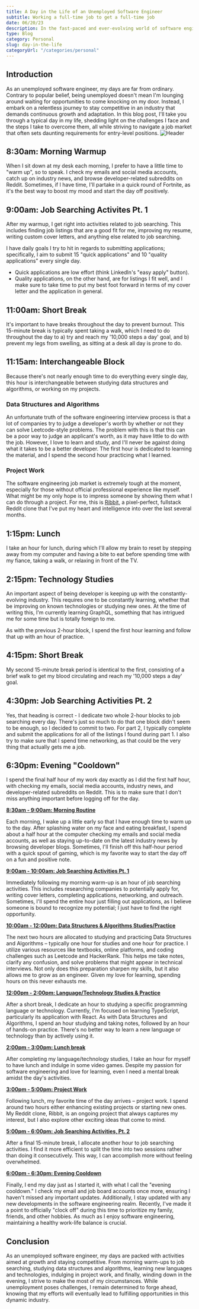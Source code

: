 ```yaml
---
title: A Day in the Life of an Unemployed Software Engineer
subtitle: Working a full-time job to get a full-time job
date: 06/20/23
description: In the fast-paced and ever-evolving world of software engineering, being unemployed doesn't mean a software engineer's journey comes to a halt. Instead, it becomes a relentless pursuit of growth and competitiveness. Join us as we dive into the daily life of me, an unemployed software engineer, exploring the challenges I face and the proactive steps I take to navigate a demanding job market.
type: Blog
category: Personal
slug: day-in-the-life
categoryUrl: "/categories/personal"
---
```


## Introduction

As an unemployed software engineer, my days are far from ordinary. Contrary to popular belief, being unemployed doesn't mean I'm lounging around waiting for opportunities to come knocking on my door. Instead, I embark on a relentless journey to stay competitive in an industry that demands continuous growth and adaptation. In this blog post, I'll take you through a typical day in my life, shedding light on the challenges I face and the steps I take to overcome them, all while striving to navigate a job market that often sets daunting requirements for entry-level positions.
<img class="day-in-life-header" src="/images/blog-post-head.png" alt="Header" />

## 8:30am: Morning Warmup

When I sit down at my desk each morning, I prefer to have a little time to "warm up", so to speak. I check my emails and social media accounts, catch up on industry news, and browse developer-related subreddits on Reddit. Sometimes, if I have time, I'll partake in a quick round of Fortnite, as it's the best way to boost my mood and start the day off positively.

## 9:00am: Job Searching Activites Pt. 1

After my warmup, I get right into activities related to job searching. This includes finding job listings that are a good fit for me, improving my resume, writing custom cover letters, and anything else related to job searching.

I have daily goals I try to hit in regards to submitting applications; specifically, I aim to submit 15 "quick applications" and 10 "quality applications" every single day.

- Quick applications are low effort (think LinkedIn's "easy apply" button).
- Quality applications, on the other hand, are for listings I fit well, and I make sure to take time to put my best foot forward in terms of my cover letter and the application in general.

## 11:00am: Short Break

It's important to have breaks throughout the day to prevent burnout. This 15-minute break is typically spent taking a walk, which I need to do throughout the day to a) try and reach my '10,000 steps a day' goal, and b) prevent my legs from swelling, as sitting at a desk all day is prone to do.

## 11:15am: Interchangeable Block

Because there's not nearly enough time to do everything every single day, this hour is interchangeable between studying data structures and algorithms, or working on my projects.

### Data Structures and Algorithms

An unfortunate truth of the software engineering interview process is that a lot of companies try to judge a developer's worth by whether or not they can solve Leetcode-style problems. The problem with this is that this can be a poor way to judge an applicant's worth, as it may have little to do with the job. However, I love to learn and study, and I'll never be against doing what it takes to be a better developer. The first hour is dedicated to learning the material, and I spend the second hour practicing what I learned.

### Project Work

The software engineering job market is extremely tough at the moment, especially for those without official professional experience like myself. What might be my only hope is to impress someone by showing them what I can do through a project. For me, this is <a href="/projects/ribbit">Ribbit</a>, a pixel-perfect, fullstack Reddit clone that I've put my heart and intelligence into over the last several months.

## 1:15pm: Lunch

I take an hour for lunch, during which I'll allow my brain to reset by stepping away from my computer and having a bite to eat before spending time with my fiance, taking a walk, or relaxing in front of the TV.

## 2:15pm: Technology Studies

An important aspect of being developer is keeping up with the constantly-evolving industry. This requires one to be constantly learning, whether that be improving on known technologies or studying new ones. At the time of writing this, I'm currently learning GraphQL, something that has intrigued me for some time but is totally foreign to me.

As with the previous 2-hour block, I spend the first hour learning and follow that up with an hour of practice.

## 4:15pm: Short Break

My second 15-minute break period is identical to the first, consisting of a brief walk to get my blood circulating and reach my '10,000 steps a day' goal.

## 4:30pm: Job Searching Activities Pt. 2

Yes, that heading is correct - I dedicate two whole 2-hour blocks to job searching every day. There's just so much to do that one block didn't seem to be enough, so I decided to commit to two. For part 2, I typically complete and submit the applications for all of the listings I found during part 1. I also try to make sure that I spend time networking, as that could be the very thing that actually gets me a job.

## 6:30pm: Evening "Cooldown"

I spend the final half hour of my work day exactly as I did the first half hour, with checking my emails, social media accounts, industry news, and developer-related subreddits on Reddit. This is to make sure that I don't miss anything important before logging off for the day.

<p><strong><u>8:30am - 9:00am: Morning Routine</u></strong></p>
Each morning, I wake up a little early so that I have enough time to warm up to the day. After splashing water on my face and eating breakfast, I spend about a half hour at the computer checking my emails and social media accounts, as well as staying up-to-date on the latest industry news by browsing developer blogs. Sometimes, I'll finish off this half-hour period with a quick spout of gaming, which is my favorite way to start the day off on a fun and positive note.

<p><strong><u>9:00am - 10:00am: Job Searching Activities Pt. 1</u></strong></p>
Immediately following my morning warm-up is an hour of job searching activities. This includes researching companies to potentially apply for, writing cover letters, completing applications, networking, and outreach. Sometimes, I'll spend the entire hour just filling out applications, as I believe someone is bound to recognize my potential; I just have to find the right opportunity.

<p><strong><u>10:00am - 12:00pm: Data Structures & Algorithms Studies/Practice</u></strong></p>
The next two hours are allocated to studying and practicing Data Structures and Algorithms – typically one hour for studies and one hour for practice. I utilize various resources like textbooks, online platforms, and coding challenges such as Leetcode and HackerRank. This helps me take notes, clarify any confusion, and solve problems that might appear in technical interviews. Not only does this preparation sharpen my skills, but it also allows me to grow as an engineer. Given my love for learning, spending hours on this never exhausts me.

<p><strong><u>12:00pm - 2:00pm: Language/Technology Studies & Practice</u></strong></p>
After a short break, I dedicate an hour to studying a specific programming language or technology. Currently, I'm focused on learning TypeScript, particularly its application with React. As with Data Structures and Algorithms, I spend an hour studying and taking notes, followed by an hour of hands-on practice. There's no better way to learn a new language or technology than by actively using it.

<p><strong><u>2:00pm - 3:00pm: Lunch break</u></strong></p>
After completing my language/technology studies, I take an hour for myself to have lunch and indulge in some video games. Despite my passion for software engineering and love for learning, even I need a mental break amidst the day's activities.

<p><strong><u>3:00pm - 5:00pm: Project Work</u></strong></p>
Following lunch, my favorite time of the day arrives – project work. I spend around two hours either enhancing existing projects or starting new ones. My Reddit clone, Ribbit, is an ongoing project that always captures my interest, but I also explore other exciting ideas that come to mind.

<p><strong><u>5:00pm - 6:00pm: Job Searching Activities, Pt. 2</u></strong></p>
After a final 15-minute break, I allocate another hour to job searching activities. I find it more efficient to split the time into two sessions rather than doing it consecutively. This way, I can accomplish more without feeling overwhelmed.

<p><strong><u>6:00pm - 6:30pm: Evening Cooldown</u></strong></p>
Finally, I end my day just as I started it, with what I call the "evening cooldown." I check my email and job board accounts once more, ensuring I haven't missed any important updates. Additionally, I stay updated with any new developments in the software engineering realm. Recently, I've made it a point to officially "clock off" during this time to prioritize my family, friends, and other hobbies. As much as I enjoy software engineering, maintaining a healthy work-life balance is crucial.

## Conclusion

As an unemployed software engineer, my days are packed with activities aimed at growth and staying competitive. From morning warm-ups to job searching, studying data structures and algorithms, learning new languages and technologies, indulging in project work, and finally, winding down in the evening, I strive to make the most of my circumstances. While unemployment poses challenges, I remain determined to forge ahead, knowing that my efforts will eventually lead to fulfilling opportunities in this dynamic industry.
